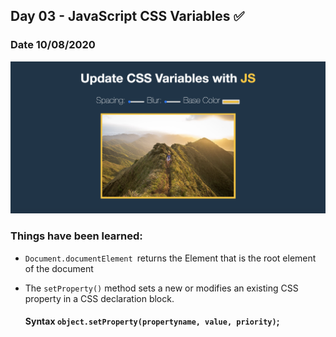 ## Day 03 - JavaScript CSS Variables  ✅

### Date 10/08/2020

![JavaScript CSS Variables](./Screenshot.png)

### Things have been learned:
- `Document.documentElement `returns the Element that is the root element of the document

-  The `setProperty()` method sets a new or modifies an existing CSS property in a CSS declaration block.

    #### Syntax `object.setProperty(propertyname, value, priority)`;




